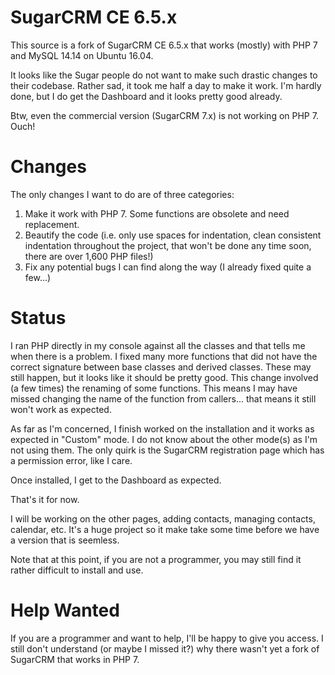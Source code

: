 
# SugarCRM CE 6.5.x

This source is a fork of SugarCRM CE 6.5.x that works (mostly) with PHP 7
and MySQL 14.14 on Ubuntu 16.04.

It looks like the Sugar people do not want to make such drastic changes
to their codebase. Rather sad, it took me half a day to make it work. I'm
hardly done, but I do get the Dashboard and it looks pretty good already.

Btw, even the commercial version (SugarCRM 7.x) is not working on PHP 7.
Ouch!

# Changes

The only changes I want to do are of three categories:

1. Make it work with PHP 7. Some functions are obsolete and need replacement.
2. Beautify the code (i.e. only use spaces for indentation, clean consistent
   indentation throughout the project, that won't be done any time soon, there
   are over 1,600 PHP files!)
3. Fix any potential bugs I can find along the way (I already fixed quite a
   few...)

# Status

I ran PHP directly in my console against all the classes and that tells me
when there is a problem. I fixed many more functions that did not have
the correct signature between base classes and derived classes. These may
still happen, but it looks like it should be pretty good. This change
involved (a few times) the renaming of some functions. This means I may
have missed changing the name of the function from callers... that means
it still won't work as expected.

As far as I'm concerned, I finish worked on the installation and it works
as expected in "Custom" mode. I do not know about the other mode(s) as
I'm not using them. The only quirk is the SugarCRM registration page which
has a permission error, like I care.

Once installed, I get to the Dashboard as expected.

That's it for now.

I will be working on the other pages, adding contacts, managing contacts,
calendar, etc. It's a huge project so it make take some time before we
have a version that is seemless.

Note that at this point, if you are not a programmer, you may still find
it rather difficult to install and use.

# Help Wanted

If you are a programmer and want to help, I'll be happy to give you access.
I still don't understand (or maybe I missed it?) why there wasn't yet a
fork of SugarCRM that works in PHP 7.

